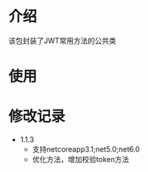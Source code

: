 # 介绍

该包封装了JWT常用方法的公共类

# 使用



# 修改记录

* 1.1.3
  * 支持netcoreapp3.1;net5.0;net6.0
  * 优化方法，增加校验token方法